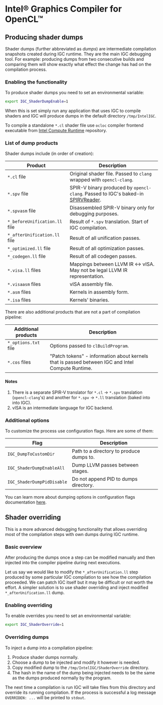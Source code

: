 <!---======================= begin_copyright_notice ============================

Copyright (C) 2019-2021 Intel Corporation

SPDX-License-Identifier: MIT

============================= end_copyright_notice ==========================-->

# Intel&reg; Graphics Compiler for OpenCL&trade;

## Producing shader dumps

Shader dumps (further abbreviated as *dumps*) are intermediate compilation snapshots created during IGC runtime. They are the main IGC debugging tool. For example: producing dumps from two consecutive builds and comparing them will show exactly what effect the change has had on the compilation process.

### Enabling the functionality

To produce shader dumps you need to set an environmental variable:
```bash
export IGC_ShaderDumpEnable=1
```
When this is set simply run any application that uses IGC to compile shaders and IGC will produce dumps in the default directory `/tmp/IntelIGC`.

To compile a standalone `*.cl` shader file use `ocloc` compiler frontend executable from [Intel Compute Runtime](https://github.com/intel/compute-runtime) repository.

### List of dump products

Shader dumps include (in order of creation):

| Product | Description |
|-|-|
| `*.cl` file | Original shader file. Passed to `clang` wrapped with `opencl-clang`. |
| `*.spv` file | SPIR-V binary produced by `opencl-clang`. Passed to IGC's baked-in [SPIRVReader](https://github.com/intel/intel-graphics-compiler/blob/master/IGC/AdaptorOCL/SPIRV/SPIRVReader.cpp). |
| `*.spvasm` file | Disassembled SPIR-V binary only for debugging purposes. |
| `*_beforeUnification.ll` file | Result of `*.spv` translation. Start of IGC compilation. |
| `*_afterUnification.ll` file | Result of all unification passes. |
| `*_optimized.ll` file | Result of all optimization passes. |
| `*_codegen.ll` file | Result of all codegen passes. |
| `*.visa.ll` files | Mappings between LLVM IR &LeftRightArrow; vISA. May not be legal LLVM IR representation. |
| `*.visaasm` files | vISA assembly file. |
| `*.asm` files | Kernels in assembly form. |
| `*.isa` files | Kernels' binaries. |

There are also additional products that are not a part of compilation pipeline:

| Additional products | Description |
|-|-|
|`*_options.txt` file | Options passed to `clBuildProgram`. |
|`*.cos` files | "Patch tokens" - information about kernels that is passed between IGC and Intel Compute Runtime. |

#### Notes
1. There is a separate SPIR-V translator for `*.cl` &RightArrow; `*.spv` translation (`opencl-clang`'s) and another for `*.spv` &RightArrow; `*.ll` translation (baked into into IGC).
2. vISA is an intermediate language for IGC backend.

### Additional options

To customize the process use configuration flags. Here are some of them:

|Flag|Description|
|-|-|
|`IGC_DumpToCustomDir`| Path to a directory to produce dumps to. |
|`IGC_ShaderDumpEnableAll`| Dump LLVM passes between stages. |
|`IGC_ShaderDumpPidDisable`| Do not append PID to dumps directory. |

You can learn more about dumping options in configuration flags documentation [here](https://github.com/intel/intel-graphics-compiler/blob/master/documentation/configuration_flags.md).

## Shader overriding

This is a more advanced debugging functionality that allows overriding most of the compilation steps with own dumps during IGC runtime.

### Basic overview

After producing the dumps once a step can be modified manually and then injected into the compiler pipeline during next executions.

Let us say we would like to modify the `*_afterUnification.ll` step produced by some particular IGC compilation to see how the compilation proceeded. We can patch IGC itself but it may be difficult or not worth the effort. A simpler solution is to use shader overriding and inject modified `*_afterUnification.ll` dump.

### Enabling overriding

To enable overrides you need to set an environmental variable:
```bash
export IGC_ShaderOverride=1
```

### Overriding dumps

To inject a dump into a compilation pipeline:
1. Produce shader dumps normally.
2. Choose a dump to be injected and modify it however is needed.
3. Copy modified dump to the `/tmp/IntelIGC/ShaderOverride` directory.
4. The hash in the name of the dump being injected needs to be the same as the dumps produced normally by the program.

The next time a compilation is run IGC will take files from this directory and override its running compilation. If the process is successful a log message `OVERRIDEN: ...` will be printed to `stdout`.
